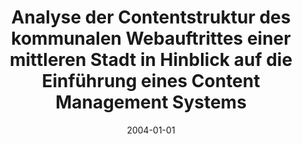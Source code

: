 ---
abstract: ''
authors:
- Gerd Schartner
date: '2004-01-01'
featured: false
publication_types:
- '7'
publishDate: '2004-01-01'
title: Analyse der Contentstruktur des kommunalen Webauftrittes einer mittleren Stadt
  in Hinblick auf die Einführung eines Content Management Systems
url_pdf: ''
---